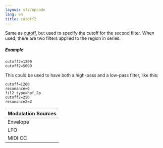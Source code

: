 ```yaml
---
layout: sfz/opcode
lang: en
title: cutoff2
---
```

Same as [cutoff](cutoff), but used to specify the cutoff for the second filter.
When used, there are two filters applied to the region in series.

##### Example

```
cutoff2=1200
cutoff2=5000
```

This could be used to have both a high-pass and a low-pass filter, like this:

```
cutoff=1200
resonance=6
fil2_type=hpf_2p
cutoff2=250
resonance2=3
```

| Modulation Sources
|           ---
| Envelope | ✓ |
| LFO      | ✓ |
| MIDI CC  | ✓ | cutoff2_onccN

